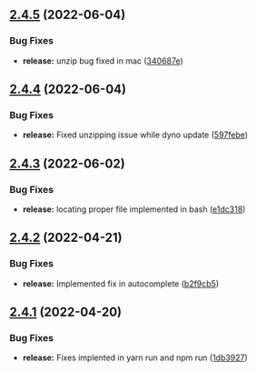 ## [2.4.5](https://github.com/ashindiano/dyno/compare/v2.4.4...v2.4.5) (2022-06-04)


### Bug Fixes

* **release:** unzip bug fixed in mac ([340687e](https://github.com/ashindiano/dyno/commit/340687e2d8059b18f1a833662a0bbc289459a729))



## [2.4.4](https://github.com/ashindiano/dyno/compare/v2.4.3...v2.4.4) (2022-06-04)


### Bug Fixes

* **release:** Fixed unzipping issue while dyno update ([597febe](https://github.com/ashindiano/dyno/commit/597febec3985a2ca69bafed0e71ec194ef7f31cc))



## [2.4.3](https://github.com/ashindiano/dyno/compare/v2.4.2...v2.4.3) (2022-06-02)


### Bug Fixes

* **release:** locating proper file implemented in bash ([e1dc318](https://github.com/ashindiano/dyno/commit/e1dc318c82aff6c658996c0f9b40d9d19da8619d))



## [2.4.2](https://github.com/ashindiano/dyno/compare/v2.4.1...v2.4.2) (2022-04-21)


### Bug Fixes

* **release:** Implemented fix in autocomplete ([b2f9cb5](https://github.com/ashindiano/dyno/commit/b2f9cb5005bbc4f8416017d7f30444fb779285e9))



## [2.4.1](https://github.com/ashindiano/dyno/compare/v2.4.0...v2.4.1) (2022-04-20)


### Bug Fixes

* **release:** Fixes implented in yarn run and npm run ([1db3927](https://github.com/ashindiano/dyno/commit/1db3927a9b94ced50da912feb060dab10dd09c68))



